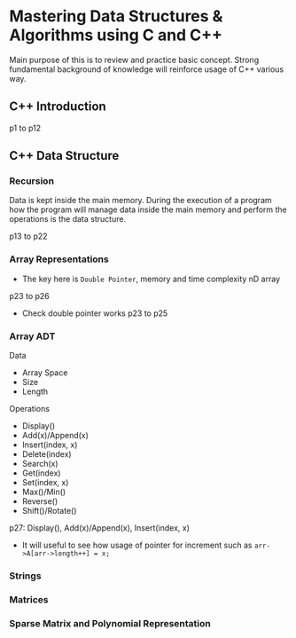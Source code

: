# Mastering Data Structures &amp; Algorithms using C and C++
Main purpose of this is to review and practice basic concept. Strong fundamental background of knowledge will reinforce usage of C++ various way.

## C++ Introduction
p1 to p12

## C++ Data Structure

### Recursion
Data is kept inside the main memory. During the execution of a program how the program will manage data inside the main memory and perform the operations is the data structure.

p13 to p22

### Array Representations
* The key here is `Double Pointer`, memory and time complexity nD array

p23 to p26

* Check double pointer works p23 to p25

### Array ADT
Data
 - Array Space
 - Size
 - Length

Operations
 - Display()
 - Add(x)/Append(x)
 - Insert(index, x)
 - Delete(index)
 - Search(x)
 - Get(index)
 - Set(index, x)
 - Max()/Min()
 - Reverse()
 - Shift()/Rotate()

p27: Display(), Add(x)/Append(x), Insert(index, x)

* It will useful to see how usage of pointer for increment such as `arr->A[arr->length++] = x;`

### Strings


### Matrices


### Sparse Matrix and Polynomial Representation